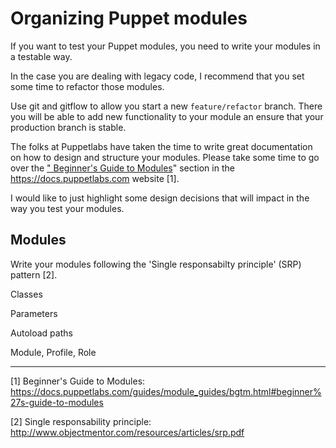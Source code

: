 # Organizing Puppet modules

If you want to test your Puppet modules, you need to write your modules in a testable way.

In the case you are dealing with legacy code, I recommend that you set some time to refactor those modules. 

Use git and gitflow to allow you start a new `feature/refactor` branch. There you will be able to add new functionality to your module an ensure that your production branch is stable.

The folks at Puppetlabs have taken the time to write great documentation on how to design and structure your modules. Please take some time to go over the ["
Beginner's Guide to Modules](https://docs.puppetlabs.com/guides/module_guides/bgtm.html#beginner%27s-guide-to-modules)" section in the https://docs.puppetlabs.com website [1].

I would like to just highlight some design decisions that will impact in the way you test your modules.

## Modules

Write your modules following the 'Single responsabilty principle' (SRP) pattern [2].

Classes

Parameters

Autoload paths

Module, Profile, Role



---

[1] Beginner's Guide to Modules: https://docs.puppetlabs.com/guides/module_guides/bgtm.html#beginner%27s-guide-to-modules

[2] Single responsability principle: http://www.objectmentor.com/resources/articles/srp.pdf